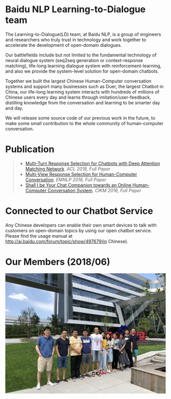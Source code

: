 # Baidu NLP Learning-to-Dialogue team
  The Learning-to-Dialogue(LD) team, at Baidu NLP, is a group of engineers and researchers who truly trust in technology and work together to accelerate the development of open-domain dialogues. 
  
  Our battlefields include but not limited to the fundamental technology of neural dialogue system (seq2seq generation or context-response matching), life-long learning dialogue system with reinforcement-learning, and also we provide the system-level solution for open-domain chatbots. 
  
  Together we built the largest Chinese Human-Computer conversation systems and support many businesses such as Duer, the largest Chatbot in China, our life-long learning system interacts with hundreds of millions of Chinese users every day and learns through imitation/user-feedback, distilling knowledge from the conversation and learning to be smarter day and day.
  
  We will release some source code of our previous work in the future, to make some small contribution to the whole community of human-computer conversation.
 
# Publication

> + [Multi-Turn Response Selection for Chatbots with Deep Attention Matching Network](http://aclweb.org/anthology/P18-1103). *ACL 2018, Full Paper*
> + [Multi-View Response Selection for Human-Computer Conversation](http://www.aclweb.org/anthology/D16-1036). *EMNLP 2016, Full Paper*
> + [Shall I be Your Chat Companion towards an Online Human-Computer Conversation System](http://research.baidu.com/Public/uploads/5acc2a6723f1d.pdf). *CIKM 2016, Full Paper*
 
# Connected to our Chatbot Service
  Any Chinese developers can enable their own smart devices to talk with customers on open-domain topics by using our open chatbot service. Please find the usage manual at http://ai.baidu.com/forum/topic/show/497679(in Chinese).
 
# Our Members (2018/06)
<div align=center>
<img src="other/ld.jpg" width=800>
</div>
